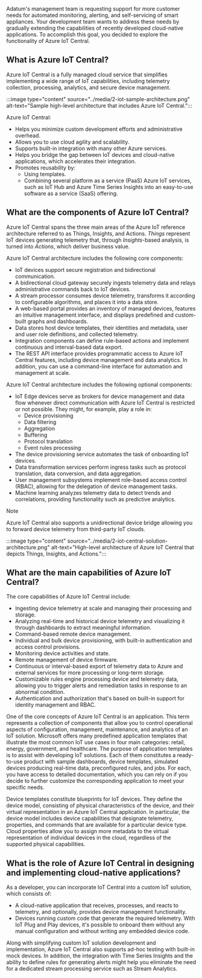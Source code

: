 Adatum's management team is requesting support for more customer needs for automated monitoring, alerting, and self-servicing of smart appliances. Your development team wants to address these needs by gradually extending the capabilities of recently developed cloud-native applications. To accomplish this goal, you decided to explore the functionality of Azure IoT Central. 

## What is Azure IoT Central?

Azure IoT Central is a fully managed cloud service that simplifies implementing a wide range of IoT capabilities, including telemetry collection, processing, analytics, and secure device management.

:::image type="content" source="../media/2-iot-sample-architecture.png" alt-text="Sample high-level architecture that includes Azure IoT Central.":::

Azure IoT Central:

- Helps you minimize custom development efforts and administrative overhead.
- Allows you to use cloud agility and scalability.
- Supports built-in integration with many other Azure services.
- Helps you bridge the gap between IoT devices and cloud-native applications, which accelerates their integration.
- Promotes reusability by:
  - Using templates.
  - Combining several platform as a service (PaaS) Azure IoT services, such as IoT Hub and Azure Time Series Insights into an easy-to-use software as a service (SaaS) offering.

## What are the components of Azure IoT Central?

Azure IoT Central spans the three main areas of the Azure IoT reference architecture referred to as Things, Insights, and Actions. *Things* represent IoT devices generating telemetry that, through *Insights*-based analysis, is turned into *Actions*, which deliver business value.

Azure IoT Central architecture includes the following core components:

  - IoT devices support secure registration and bidirectional communication.
  - A bidirectional cloud gateway securely ingests telemetry data and relays administrative commands back to IoT devices.
  - A stream processor consumes device telemetry, transforms it according to configurable algorithms, and places it into a data store.
  - A web-based portal provides an inventory of managed devices, features an intuitive management interface, and displays predefined and custom-built graphs and dashboards.
  - Data stores host device templates, their identities and metadata, user and user role definitions, and collected telemetry.
  - Integration components can define rule-based actions and implement continuous and interval-based data export.
  - The REST API interface provides programmatic access to Azure IoT Central features, including device management and data analytics. In addition, you can use a command-line interface for automation and management at scale.

Azure IoT Central architecture includes the following optional components:

  - IoT Edge devices serve as brokers for device management and data flow whenever direct communication with Azure IoT Central is restricted or not possible. They might, for example, play a role in:
    - Device provisioning
    - Data filtering
    - Aggregation
    - Buffering
    - Protocol translation
    - Event rules processing
  - The device provisioning service automates the task of onboarding IoT devices.
  - Data transformation services perform ingress tasks such as protocol translation, data conversion, and data aggregation.
  - User management subsystems implement role-based access control (RBAC), allowing for the delegation of device management tasks.
  - Machine learning analyzes telemetry data to detect trends and correlations, providing functionality such as predictive analytics.

> [!NOTE]
> Azure IoT Central also supports a unidirectional device bridge allowing you to forward device telemetry from third-party IoT clouds.

:::image type="content" source="../media/2-iot-central-solution-architecture.png" alt-text="High-level architecture of Azure IoT Central that depicts Things, Insights, and Actions.":::

## What are the main capabilities of Azure IoT Central?

The core capabilities of Azure IoT Central include:

- Ingesting device telemetry at scale and managing their processing and storage.
- Analyzing real-time and historical device telemetry and visualizing it through dashboards to extract meaningful information.
- Command-based remote device management.
- Individual and bulk device provisioning, with built-in authentication and access control provisions.
- Monitoring device activities and state.
- Remote management of device firmware.
- Continuous or interval-based export of telemetry data to Azure and external services for more processing or long-term storage.
- Customizable rules engine processing device and telemetry data, allowing you to trigger alerts and remediation tasks in response to an abnormal condition.
- Authentication and authorization that's based on built-in support for identity management and RBAC.

One of the core concepts of Azure IoT Central is an application. This term represents a collection of components that allow you to control operational aspects of configuration, management, maintenance, and analytics of an IoT solution. Microsoft offers many predefined application templates that illustrate the most common IoT use cases in four main categories: retail, energy, government, and healthcare. The purpose of application templates is to assist with developing IoT solutions. Each of them constitutes a ready-to-use product with sample dashboards, device templates, simulated devices producing real-time data, preconfigured rules, and jobs. For each, you have access to detailed documentation, which you can rely on if you decide to further customize the corresponding application to meet your specific needs.

Device templates constitute blueprints for IoT devices. They define the device model, consisting of physical characteristics of the device, and their virtual representation in an Azure IoT Central application. In particular, the device model includes device capabilities that designate telemetry, properties, and commands that are available for a particular device type. Cloud properties allow you to assign more metadata to the virtual representation of individual devices in the cloud, regardless of the supported physical capabilities.

## What is the role of Azure IoT Central in designing and implementing cloud-native applications?

As a developer, you can incorporate IoT Central into a custom IoT solution, which consists of:

- A cloud-native application that receives, processes, and reacts to telemetry, and optionally, provides device management functionality.
- Devices running custom code that generate the required telemetry. With IoT Plug and Play devices, it's possible to onboard them without any manual configuration and without writing any embedded device code.

Along with simplifying custom IoT solution development and implementation, Azure IoT Central also supports ad-hoc testing with built-in mock devices. In addition, the integration with Time Series Insights and the ability to define rules for generating alerts might help you eliminate the need for a dedicated stream processing service such as Stream Analytics.
